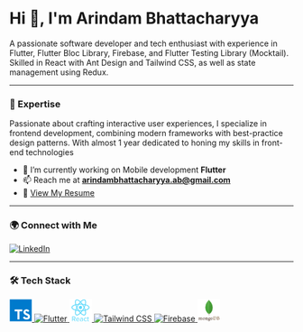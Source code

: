 

<h1 align="left">Hi 👋, I'm Arindam Bhattacharyya</h1> 

<p> A passionate software developer and tech enthusiast with experience in Flutter, Flutter Bloc Library, Firebase, and Flutter Testing Library (Mocktail). Skilled in React with Ant Design and Tailwind CSS, as well as state management using Redux.</p> 

---

### 🚀 Expertise
<p> Passionate about crafting interactive user experiences, I specialize in frontend development, combining modern frameworks with best-practice design patterns. With almost 1 year dedicated to honing my skills in front-end technologies</p>

- 🔭 I’m currently working on Mobile development **Flutter**
- 📫 Reach me at **arindambhattacharyya.ab@gmail.com**
- 📄 [View My Resume](https://drive.google.com/file/d/1hzgtYNZgahQmQFQTG-RdwR2xxd-iBdzZ/view)

---

### 🌍 Connect with Me
<p align="left">
  <a href="https://www.linkedin.com/in/-arindam-bhattacharyya/" target="_blank">
    <img src="https://img.shields.io/badge/LinkedIn-%230077B5.svg?style=for-the-badge&logo=linkedin&logoColor=white" alt="LinkedIn"/>
  </a>
</p>

---

### 🛠 Tech Stack
<p align="left">

<a href="https://www.typescriptlang.org/" target="_blank">
    <img src="https://raw.githubusercontent.com/devicons/devicon/master/icons/typescript/typescript-original.svg" alt="TypeScript" width="40" height="40"/>
  </a>
  
<a href="https://flutter.dev" target="_blank">
    <img src="https://www.vectorlogo.zone/logos/flutterio/flutterio-icon.svg" alt="Flutter" width="40" height="40"/>
  </a>
  
<a href="https://reactjs.org/" target="_blank">
    <img src="https://raw.githubusercontent.com/devicons/devicon/master/icons/react/react-original-wordmark.svg" alt="React" width="40" height="40"/>
  </a>
  
<a href="https://tailwindcss.com/" target="_blank">
    <img src="https://www.vectorlogo.zone/logos/tailwindcss/tailwindcss-icon.svg" alt="Tailwind CSS" width="40" height="40"/>
  </a>
  
<a href="https://firebase.google.com/" target="_blank">
    <img src="https://www.vectorlogo.zone/logos/firebase/firebase-icon.svg" alt="Firebase" width="40" height="40"/>
  </a>
  
<a href="https://www.mongodb.com/" target="_blank">
    <img src="https://raw.githubusercontent.com/devicons/devicon/master/icons/mongodb/mongodb-original-wordmark.svg" alt="MongoDB" width="40" height="40"/>
  </a>
  
